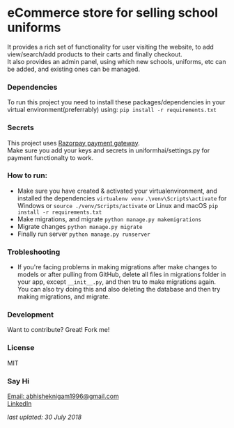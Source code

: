 # eCommerce store for selling school uniforms

It provides a rich set of functionality for user visiting the website, to add view/search/add products to their carts and finally checkout.
<br>
It also provides an admin panel, using which new schools, uniforms, etc can be added, and existing ones can be managed.

### Dependencies
To run this project you need to install these packages/dependencies in your virtual environment(preferrably) using:
`pip install -r requirements.txt`

### Secrets
This project uses [Razorpay payment gateway](https://razorpay.com).
<br>
Make sure you add your keys and secrets in uniformhai/settings.py for payment functionalty to work.

### How to run:
  - Make sure you have created & activated your virtualenvironment, and installed the dependencies
  `virtualenv venv`
  `.\venv\Scripts\activate` for Windows or `source ./venv/Scripts/activate` or Linux and macOS
  `pip install -r requirements.txt`
  - Make migrations, and migrate
  `python manage.py makemigrations`
  - Migrate changes
  `python manage.py migrate`
  - Finally run server
  `python manage.py runserver`

### Trobleshooting
- If you're facing problems in making migrations after make changes to models or after pulling from GitHub, delete all files in migrations folder in your app, except `__init__.py`, and then tru to make migrations again. You can also try doing this and also deleting the database and then try making migrations, and migrate.

### Development
Want to contribute? Great! Fork me!

### License
MIT

### Say Hi
[Email: abhisheknigam1996@gmail.com](mailto://abhisheknigam1996@gmail.com)<br>
[LinkedIn](https://www.linkedin.com/in/abhishek-nigam25)

*last uplated: 30 July 2018*

